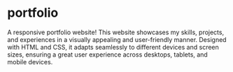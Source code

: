# portfolio
A responsive portfolio website! This website showcases my skills, projects, and experiences in a visually appealing and user-friendly manner. Designed with HTML and CSS, it adapts seamlessly to different devices and screen sizes, ensuring a great user experience across desktops, tablets, and mobile devices.

